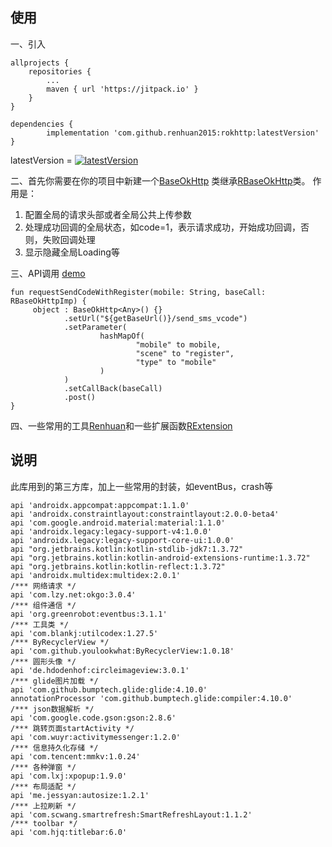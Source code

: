 
## 使用

一、引入

	allprojects {
		repositories {
			...
			maven { url 'https://jitpack.io' }
		}
	}
  
	dependencies {
	        implementation 'com.github.renhuan2015:rokhttp:latestVersion'
	}
	
 latestVersion = [![latestVersion](https://jitpack.io/v/renhuan2015/rokhttp.svg)](https://jitpack.io/#renhuan2015/rokhttp)
 
二、首先你需要在你的项目中新建一个[BaseOkHttp](https://github.com/renhuan2015/rokhttp/blob/master/app/src/main/java/com/renhuan/administrator/myokhttp/config/BaseOkHttp.kt)
类继承[RBaseOkHttp](https://github.com/renhuan2015/rokhttp/blob/master/okhttplib/src/main/java/com/renhuan/okhttplib/http/RBaseOkHttp.kt)类。
作用是：
1. 配置全局的请求头部或者全局公共上传参数
2. 处理成功回调的全局状态，如code=1，表示请求成功，开始成功回调，否则，失败回调处理
3. 显示隐藏全局Loading等

三、API调用 [demo](https://github.com/renhuan2015/rokhttp/blob/master/app/src/main/java/com/renhuan/administrator/myokhttp/config/Api.kt)

 	fun requestSendCodeWithRegister(mobile: String, baseCall: RBaseOkHttpImp) {
       	 object : BaseOkHttp<Any>() {}
                .setUrl("${getBaseUrl()}/send_sms_vcode")
                .setParameter(
                        hashMapOf(
                                "mobile" to mobile,
                                "scene" to "register",
                                "type" to "mobile"
                        )
                )
                .setCallBack(baseCall)
                .post()
    }
      
 四、一些常用的工具[Renhuan](https://github.com/renhuan2015/rokhttp/blob/master/okhttplib/src/main/java/com/renhuan/okhttplib/utils/Renhuan.kt)和一些扩展函数[RExtension](https://github.com/renhuan2015/rokhttp/blob/master/okhttplib/src/main/java/com/renhuan/okhttplib/utils/RExtension.kt)
 
 ## 说明
 
 此库用到的第三方库，加上一些常用的封装，如eventBus，crash等
 
    api 'androidx.appcompat:appcompat:1.1.0'
    api 'androidx.constraintlayout:constraintlayout:2.0.0-beta4'
    api 'com.google.android.material:material:1.1.0'
    api 'androidx.legacy:legacy-support-v4:1.0.0'
    api 'androidx.legacy:legacy-support-core-ui:1.0.0'
    api "org.jetbrains.kotlin:kotlin-stdlib-jdk7:1.3.72"
    api "org.jetbrains.kotlin:kotlin-android-extensions-runtime:1.3.72"
    api "org.jetbrains.kotlin:kotlin-reflect:1.3.72"
    api 'androidx.multidex:multidex:2.0.1'
    /*** 网络请求 */
    api 'com.lzy.net:okgo:3.0.4'
    /*** 组件通信 */
    api 'org.greenrobot:eventbus:3.1.1'
    /*** 工具类 */
    api 'com.blankj:utilcodex:1.27.5'
    /*** ByRecyclerView */
    api 'com.github.youlookwhat:ByRecyclerView:1.0.18'
    /*** 圆形头像 */
    api 'de.hdodenhof:circleimageview:3.0.1'
    /*** glide图片加载 */
    api 'com.github.bumptech.glide:glide:4.10.0'
    annotationProcessor 'com.github.bumptech.glide:compiler:4.10.0'
    /*** json数据解析 */
    api 'com.google.code.gson:gson:2.8.6'
    /*** 跳转页面startActivity */
    api 'com.wuyr:activitymessenger:1.2.0'
    /*** 信息持久化存储 */
    api 'com.tencent:mmkv:1.0.24'
    /*** 各种弹窗 */
    api 'com.lxj:xpopup:1.9.0'
    /*** 布局适配 */
    api 'me.jessyan:autosize:1.2.1'
    /*** 上拉刷新 */
    api 'com.scwang.smartrefresh:SmartRefreshLayout:1.1.2'
    /*** toolbar */
    api 'com.hjq:titlebar:6.0'
